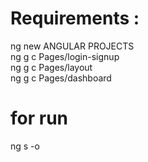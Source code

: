 # Requirements :
ng new ANGULAR PROJECTS <br>
ng g c Pages/login-signup<br>
ng g c Pages/layout<br>
ng g c Pages/dashboard<br>

# for run 
ng s -o
